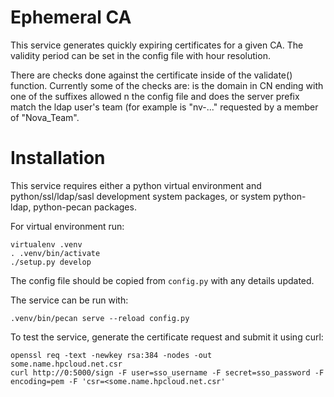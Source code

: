 Ephemeral CA
============

This service generates quickly expiring certificates for a given CA.
The validity period can be set in the config file with hour resolution.

There are checks done against the certificate inside of the validate() function.
Currently some of the checks are: is the domain in CN ending with one of the suffixes allowed n the config file and does the server prefix match the ldap user's team (for example is "nv-..." requested by a member of "Nova\_Team".

Installation
============

This service requires either a python virtual environment and python/ssl/ldap/sasl development system packages, or system python-ldap, python-pecan packages.

For virtual environment run:

    virtualenv .venv
    . .venv/bin/activate
    ./setup.py develop

The config file should be copied from `config.py` with any details updated.

The service can be run with:

    .venv/bin/pecan serve --reload config.py

To test the service, generate the certificate request and submit it using curl:

    openssl req -text -newkey rsa:384 -nodes -out some.name.hpcloud.net.csr
    curl http://0:5000/sign -F user=sso_username -F secret=sso_password -F encoding=pem -F 'csr=<some.name.hpcloud.net.csr'
